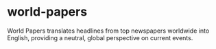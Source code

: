 # world-papers
World Papers translates headlines from top newspapers worldwide into English, providing a neutral, global perspective on current events.
